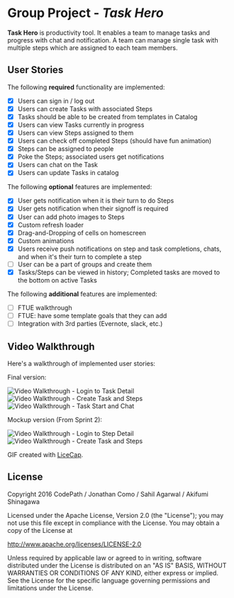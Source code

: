 # Group Project - *Task Hero*

**Task Hero** is productivity tool. It enables a team to manage tasks and progress with chat and notification. A team can manage single task with multiple steps which are assigned to each team members.

## User Stories

The following **required** functionality are implemented:

- [x] Users can sign in / log out
- [x] Users can create Tasks with associated Steps
- [x] Tasks should be able to be created from templates in Catalog
- [x] Users can view Tasks currently in progress
- [x] Users can view Steps assigned to them
- [x] Users can check off completed Steps (should have fun animation)
- [x] Steps can be assigned to people
- [x] Poke the Steps; associated users get notifications
- [x] Users can chat on the Task
- [x] Users can update Tasks in catalog

The following **optional** features are implemented:

- [x] User gets notification when it is their turn to do Steps
- [x] User gets notification when their signoff is required
- [x] User can add photo images to Steps
- [x] Custom refresh loader
- [x] Drag-and-Dropping of cells on homescreen
- [x] Custom animations
- [x] Users receive push notifications on step and task completions, chats, and when it's their turn to complete a step
- [ ] User can be a part of groups and create them
- [x] Tasks/Steps can be viewed in history; Completed tasks are moved to the bottom on active Tasks

The following **additional** features are implemented:

- [ ] FTUE walkthrough
- [ ] FTUE: have some template goals that they can add
- [ ] Integration with 3rd parties (Evernote, slack, etc.)

## Video Walkthrough
Here's a walkthrough of implemented user stories:

Final version:

<img src='http://i.imgur.com/UmX9W5t.gif' title='Video Walkthrough - Login to Task Detail' width='' alt='Video Walkthrough - Login to Task Detail' />
<img src='http://i.imgur.com/MfMpYZB.gif' title='Video Walkthrough - Create Task and Steps' width='' alt='Video Walkthrough - Create Task and Steps' />
<img src='http://i.imgur.com/VzEqqi7.gif' title='Video Walkthrough - Task Start and Chat' width='' alt='Video Walkthrough - Task Start and Chat' />

Mockup version (From Sprint 2):

<img src='http://i.imgur.com/EcjbCe5.gif' title='Video Walkthrough - Login to Step Detail' width='' alt='Video Walkthrough - Login to Step Detail' />
<img src='http://i.giphy.com/l3vRnZNQPpNMV1ar6.gif' title='Video Walkthrough - Create Task and Steps' width='' alt='Video Walkthrough - Create Task and Steps' />

GIF created with [LiceCap](http://www.cockos.com/licecap/).

## License

Copyright 2016 CodePath / Jonathan Como / Sahil Agarwal / Akifumi Shinagawa

Licensed under the Apache License, Version 2.0 (the "License");
you may not use this file except in compliance with the License.
You may obtain a copy of the License at

http://www.apache.org/licenses/LICENSE-2.0

Unless required by applicable law or agreed to in writing, software
distributed under the License is distributed on an "AS IS" BASIS,
WITHOUT WARRANTIES OR CONDITIONS OF ANY KIND, either express or implied.
See the License for the specific language governing permissions and
limitations under the License.
